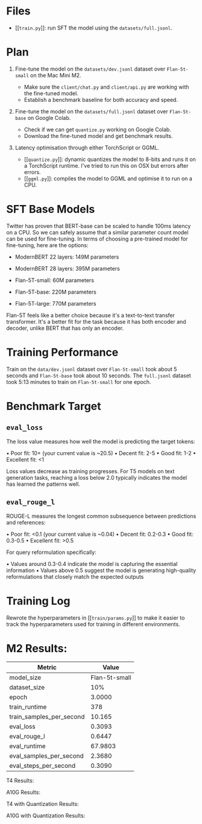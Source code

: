 Files
===============

- [[`train.py`]]: run SFT the model using the `datasets/full.jsonl`.


Plan
======

1. Fine-tune the model on the `datasets/dev.jsonl` dataset over `Flan-5t-small`
on the Mac Mini M2. 
    - Make sure the `client/chat.py` and `client/api.py` are working with the
      fine-tuned model.
    - Establish a benchmark baseline for both accuracy and speed.

2. Fine-tune the model on the `datasets/full.jsonl` dataset over `Flan-5t-base`
on Google Colab.
    - Check if we can get `quantize.py` working on Google Colab.
    - Download the fine-tuned model and get benchmark results.

3. Latency optimisation through either TorchScript or GGML.
    - [[`quantize.py`]]: dynamic quantizes the model to 8-bits and runs it on a
      TorchScript runtime. I've tried to run this on OSX but errors after errors.
    - [[`ggml.py`]]: compiles the model to GGML and optimise it to run on a CPU.


SFT Base Models
===============

Twitter has proven that BERT-base can be scaled to handle 100ms latency on a
CPU. So we can safely assume that a similar parameter count model can be used
for fine-tuning. In terms of choosing a pre-trained model for fine-tuning, here
are the options:

- ModernBERT 22 layers: 149M parameters
- ModernBERT 28 layers: 395M parameters

- Flan-5T-small: 60M parameters
- Flan-5T-base: 220M parameters
- Flan-5T-large: 770M parameters

Flan-5T feels like a better choice because it's a text-to-text transfer
transformer. It's a better fit for the task because it has both encoder and
decoder, unlike BERT that has only an encoder.

Training Performance
=====================

Train on the `data/dev.jsonl` dataset over `Flan-5t-small` took about 5 seconds and `Flan-5t-base` took about 10 seconds. The `full.jsonl` dataset took 5:13 minutes to train on `Flan-5t-small` for one epoch.

Benchmark Target
=================

`eval_loss`
------------

The loss value measures how well the model is predicting the target tokens:

 • Poor fit: 10+ (your current value is ~20.5)
 • Decent fit: 2-5
 • Good fit: 1-2
 • Excellent fit: <1

Loss values decrease as training progresses. For T5 models on text generation
tasks, reaching a loss below 2.0 typically indicates the model has learned the
patterns well.


`eval_rouge_l`
---------------

ROUGE-L measures the longest common subsequence between predictions and references:

 • Poor fit: <0.1 (your current value is ~0.04)
 • Decent fit: 0.2-0.3
 • Good fit: 0.3-0.5
 • Excellent fit: >0.5

For query reformulation specifically:

 • Values around 0.3-0.4 indicate the model is capturing the essential information 
 • Values above 0.5 suggest the model is generating high-quality 
   reformulations that closely match the expected outputs

Training Log
=============

Rewrote the hyperparameters in [[`train/params.py`]] to make it easier to track the
hyperparameters used for training in different environments.

M2 Results:
==========

| Metric | Value |
|--------|-------|
| model_size | Flan-5t-small |
| dataset_size | 10% |
| epoch | 3.0000 |
| train_runtime | 378 |
| train_samples_per_second | 10.165 |
| eval_loss | 0.3093 |
| eval_rouge_l | 0.6447 |
| eval_runtime | 67.9803 |
| eval_samples_per_second | 2.3680 |
| eval_steps_per_second | 0.3090 |

T4 Results:

A10G Results:

T4 with Quantization Results:

A10G with Quantization Results:
